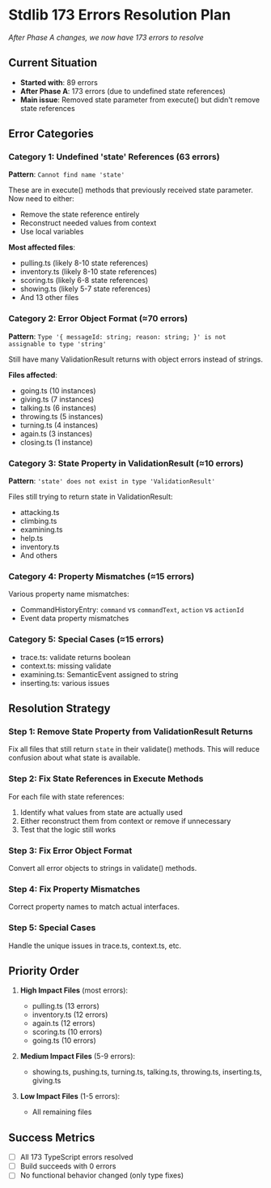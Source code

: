 # Stdlib 173 Errors Resolution Plan
*After Phase A changes, we now have 173 errors to resolve*

## Current Situation
- **Started with**: 89 errors
- **After Phase A**: 173 errors (due to undefined state references)
- **Main issue**: Removed state parameter from execute() but didn't remove state references

## Error Categories

### Category 1: Undefined 'state' References (63 errors)
**Pattern**: `Cannot find name 'state'`

These are in execute() methods that previously received state parameter. Now need to either:
- Remove the state reference entirely
- Reconstruct needed values from context
- Use local variables

**Most affected files**:
- pulling.ts (likely 8-10 state references)
- inventory.ts (likely 8-10 state references)
- scoring.ts (likely 6-8 state references)
- showing.ts (likely 5-7 state references)
- And 13 other files

### Category 2: Error Object Format (≈70 errors)
**Pattern**: `Type '{ messageId: string; reason: string; }' is not assignable to type 'string'`

Still have many ValidationResult returns with object errors instead of strings.

**Files affected**:
- going.ts (10 instances)
- giving.ts (7 instances)
- talking.ts (6 instances)
- throwing.ts (5 instances)
- turning.ts (4 instances)
- again.ts (3 instances)
- closing.ts (1 instance)

### Category 3: State Property in ValidationResult (≈10 errors)
**Pattern**: `'state' does not exist in type 'ValidationResult'`

Files still trying to return state in ValidationResult:
- attacking.ts
- climbing.ts
- examining.ts
- help.ts
- inventory.ts
- And others

### Category 4: Property Mismatches (≈15 errors)
Various property name mismatches:
- CommandHistoryEntry: `command` vs `commandText`, `action` vs `actionId`
- Event data property mismatches

### Category 5: Special Cases (≈15 errors)
- trace.ts: validate returns boolean
- context.ts: missing validate
- examining.ts: SemanticEvent assigned to string
- inserting.ts: various issues

## Resolution Strategy

### Step 1: Remove State Property from ValidationResult Returns
Fix all files that still return `state` in their validate() methods.
This will reduce confusion about what state is available.

### Step 2: Fix State References in Execute Methods
For each file with state references:
1. Identify what values from state are actually used
2. Either reconstruct them from context or remove if unnecessary
3. Test that the logic still works

### Step 3: Fix Error Object Format
Convert all error objects to strings in validate() methods.

### Step 4: Fix Property Mismatches
Correct property names to match actual interfaces.

### Step 5: Special Cases
Handle the unique issues in trace.ts, context.ts, etc.

## Priority Order
1. **High Impact Files** (most errors):
   - pulling.ts (13 errors)
   - inventory.ts (12 errors)
   - again.ts (12 errors)
   - scoring.ts (10 errors)
   - going.ts (10 errors)

2. **Medium Impact Files** (5-9 errors):
   - showing.ts, pushing.ts, turning.ts, talking.ts, throwing.ts, inserting.ts, giving.ts

3. **Low Impact Files** (1-5 errors):
   - All remaining files

## Success Metrics
- [ ] All 173 TypeScript errors resolved
- [ ] Build succeeds with 0 errors
- [ ] No functional behavior changed (only type fixes)